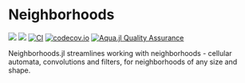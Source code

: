 # Neighborhoods

[![](https://img.shields.io/badge/docs-stable-blue.svg)](https://rafaqz.github.io/Neighborhoods.jl/stable)
[![](https://img.shields.io/badge/docs-dev-blue.svg)](https://rafaqz.github.io/Neighborhoods.jl/dev)
[![CI](https://github.com/rafaqz/Neighborhoods.jl/actions/workflows/ci.yml/badge.svg)](https://github.com/rafaqz/Neighborhoods.jl/actions/workflows/ci.yml)
[![codecov.io](http://codecov.io/github/rafaqz/Neighborhoods.jl/coverage.svg?branch=master)](http://codecov.io/github/rafaqz/Neighborhoods.jl?branch=master)
[![Aqua.jl Quality Assurance](https://img.shields.io/badge/Aqua.jl-%F0%9F%8C%A2-aqua.svg)](https://github.com/JuliaTesting/Aqua.jl)

Neighborhoods.jl streamlines working with neighborhoods - cellular automata,
convolutions and filters, for neighborhoods of any size and
shape.
